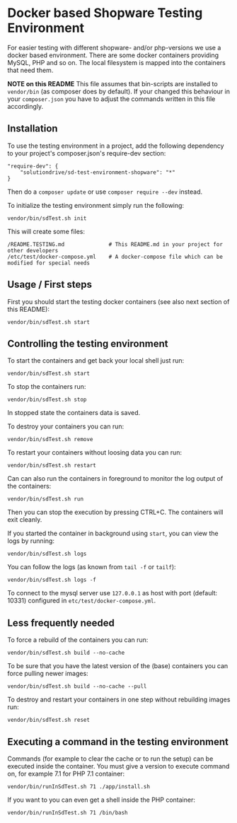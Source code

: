 Docker based Shopware Testing Environment
=========================================

For easier testing with different shopware- and/or php-versions we use a docker based environment.
There are some docker containers providing MySQL, PHP and so on.
The local filesystem is mapped into the containers that need them.

**NOTE on this README**
This file assumes that bin-scripts are installed to ```vendor/bin``` (as composer does by default).
If your changed this behaviour in your ```composer.json```
you have to adjust the commands written in this file accordingly.

Installation
------------

To use the testing environment in a project,
add the following dependency to your project's composer.json's require-dev section:

    "require-dev": {
        "solutiondrive/sd-test-environment-shopware": "*"
    }

Then do a `composer update` or use `composer require --dev` instead. 

To initialize the testing environment simply run the following:

    vendor/bin/sdTest.sh init

This will create some files:

    /README.TESTING.md              # This README.md in your project for other developers
    /etc/test/docker-compose.yml    # A docker-compose file which can be modified for special needs

Usage / First steps
-------------------

First you should start the testing docker containers (see also next section of this README):

    vendor/bin/sdTest.sh start

Controlling the testing environment
-----------------------------------

To start the containers and get back your local shell just run:

    vendor/bin/sdTest.sh start
    
To stop the containers run:

    vendor/bin/sdTest.sh stop

In stopped state the containers data is saved.

To destroy your containers you can run:

    vendor/bin/sdTest.sh remove

To restart your containers without loosing data you can run:

    vendor/bin/sdTest.sh restart


Can can also run the containers in foreground to monitor the log output of the containers:

    vendor/bin/sdTest.sh run

Then you can stop the execution by pressing CTRL+C. The containers will exit cleanly.


If you started the container in background using ```start```, you can view the logs by running:

    vendor/bin/sdTest.sh logs

You can follow the logs (as known from ```tail -f``` or ```tailf```):

    vendor/bin/sdTest.sh logs -f

To connect to the mysql server use ```127.0.0.1``` as host with port (default: 10331) configured in ```etc/test/docker-compose.yml```.


Less frequently needed
----------------------

To force a rebuild of the containers you can run:

    vendor/bin/sdTest.sh build --no-cache

To be sure that you have the latest version of the (base) containers you can force pulling newer images:
    
    vendor/bin/sdTest.sh build --no-cache --pull

To destroy and restart your containers in one step without rebuilding images run:

    vendor/bin/sdTest.sh reset

Executing a command in the testing environment
----------------------------------------------

Commands (for example to clear the cache or to run the setup) can be executed inside the container.
You must give a version to execute command on, for example 7.1 for PHP 7.1 container:

    vendor/bin/runInSdTest.sh 71 ./app/install.sh

If you want to you can even get a shell inside the PHP container:

    vendor/bin/runInSdTest.sh 71 /bin/bash
